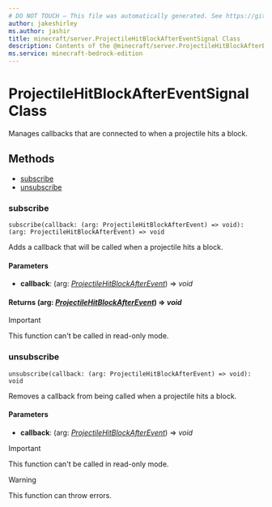 ```yaml
---
# DO NOT TOUCH — This file was automatically generated. See https://github.com/mojang/minecraftapidocsgenerator to modify descriptions, examples, etc.
author: jakeshirley
ms.author: jashir
title: minecraft/server.ProjectileHitBlockAfterEventSignal Class
description: Contents of the @minecraft/server.ProjectileHitBlockAfterEventSignal class.
ms.service: minecraft-bedrock-edition
---
```

# ProjectileHitBlockAfterEventSignal Class

Manages callbacks that are connected to when a projectile hits a block.

## Methods
- [subscribe](#subscribe)
- [unsubscribe](#unsubscribe)

### **subscribe**
`
subscribe(callback: (arg: ProjectileHitBlockAfterEvent) => void): (arg: ProjectileHitBlockAfterEvent) => void
`

Adds a callback that will be called when a projectile hits a block.

#### **Parameters**
- **callback**: (arg: [*ProjectileHitBlockAfterEvent*](ProjectileHitBlockAfterEvent.md)) => *void*

#### **Returns** (arg: [*ProjectileHitBlockAfterEvent*](ProjectileHitBlockAfterEvent.md)) => *void*

> [!IMPORTANT]
> This function can't be called in read-only mode.

### **unsubscribe**
`
unsubscribe(callback: (arg: ProjectileHitBlockAfterEvent) => void): void
`

Removes a callback from being called when a projectile hits a block.

#### **Parameters**
- **callback**: (arg: [*ProjectileHitBlockAfterEvent*](ProjectileHitBlockAfterEvent.md)) => *void*

> [!IMPORTANT]
> This function can't be called in read-only mode.

> [!WARNING]
> This function can throw errors.
